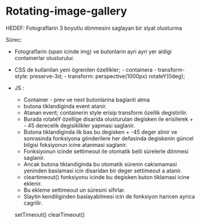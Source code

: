 # Rotating-image-gallery

HEDEF: Fotograflarin 3 boyutlu dönmesini saglayan bir slyat olusturma

Sürec:
- Fotograflarin (span icinde img) ve butonlarin ayri ayri yer aldigi containerlar olusturulur.
- CSS de kullanilan yeni ögrenilen özellikler;
        - containera - transform-style: preserve-3d;
        - transform: perspective(1000px) rotateY(0deg);
- JS : 
    - Container - prev ve next butonlarina baglanti atma
    - butona tiklandiginda event atanir.
    - Atanan event; containerin style erisip transform özellik degistirilir.
    - Burada rotateY özellige disarida olusturulan degisken ile erisilerek + - 45 derecelik degisiklikler yapmasi saglanir.
    - Butona tiklandiginda ilk bas bu degisken + -45 deger alinir ve sonrasinda fonksiyona gönderilere her defasinda degiskenin 
    güncel bilgisi foksiyonun icine atanmasi saglanir.
    - Fonksiyonun icinde settimeout ile otomatik belli sürelerle dönmesi saglanir.
    - Ancak butona tiklandiginda bu otomatik sürenin cakismamasi yeninden baslamasi icin disaridan bir deger settimeout a atanir. 
    - cleartimeout() fonksiyonu icinde bu degisken buton tiklamasi icine eklenir.
    - Bu ekleme settimeout un süresini sifirlar.
    - Slaytin kendiliginden baslayabilmesi icin de fonksiyon haricen ayrica cagrilir. 
    
  setTimeout()
  clearTimeout()
  
